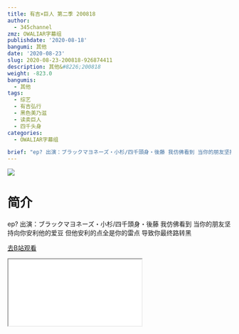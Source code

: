 ```yaml
---
title: 有吉×巨人 第二季 200818
author:
  - 345channel
zmz: OWALIAR字幕组
publishdate: '2020-08-18'
bangumi: 其他
date: '2020-08-23'
slug: 2020-08-23-200818-926874411
description: 其他&#8226;200818
weight: -823.0
bangumis:
  - 其他
tags:
  - 综艺
  - 有吉弘行
  - 黑色美乃滋
  - 读卖巨人
  - 四千头身
categories:
  - OWALIAR字幕组

brief: "ep? 出演：ブラックマヨネーズ・小杉/四千頭身・後藤 我仿佛看到 当你的朋友坚持向你安利他的爱豆 但他安利的点全是你的雷点 导致你最终路转黑"
---
```

![](https://raw.githubusercontent.com/tcgriffith/owaraisite/master/static/tmpimg/4940c78b07145ef1d4fc1e9451812ef9cf411ee3.jpg.480.jpg)
# 简介  
ep?
出演：ブラックマヨネーズ・小杉/四千頭身・後藤
我仿佛看到 当你的朋友坚持向你安利他的爱豆
但他安利的点全是你的雷点 导致你最终路转黑  

[去B站观看](https://www.bilibili.com/video/av926874411/)
<div class ="resp-container"><iframe class="testiframe" src="//player.bilibili.com/player.html?aid=926874411"", scrolling="no", allowfullscreen="true" > </iframe></div> 
